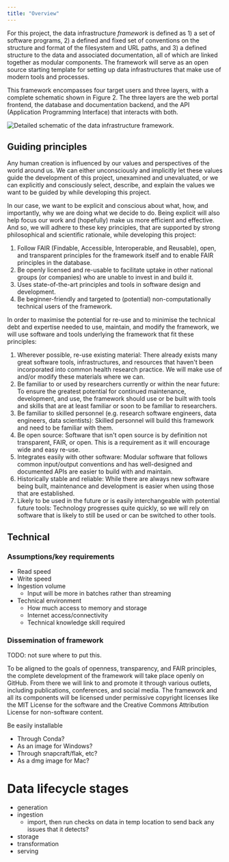 ```yaml
---
title: "Overview"
---
```


For this project, the data infrastructure *framework* is defined as 1) a
set of software programs, 2) a defined and fixed set of conventions on
the structure and format of the filesystem and URL paths, and 3) a
defined structure to the data and associated documentation, all of which
are linked together as modular components. The framework will serve as
an open source starting template for setting up data infrastructures
that make use of modern tools and processes.

This framework encompasses four target users and three layers, with a
complete schematic shown in Figure 2. The three layers are the web
portal frontend, the database and documentation backend, and the API
(Application Programming Interface) that interacts with both.

![Detailed schematic of the data infrastructure
framework.](/images/detailed-schematic.svg)

## Guiding principles

Any human creation is influenced by our values and perspectives of the
world around us. We can either unconsciously and implicitly let these
values guide the development of this project, unexamined and
unevaluated, or we can explicitly and consciously select, describe, and
explain the values we want to be guided by while developing this
project.

In our case, we want to be explicit and conscious about what, how, and
importantly, why we are doing what we decide to do. Being explicit will
also help focus our work and (hopefully) make us more efficient and
effective. And so, we will adhere to these key principles, that are
supported by strong philosophical and scientific rationale, while
developing this project:

1.  Follow FAIR (Findable, Accessible, Interoperable, and Reusable),
    open, and transparent principles for the framework itself and to
    enable FAIR principles in the database.
2.  Be openly licensed and re-usable to facilitate uptake in other
    national groups (or companies) who are unable to invest in and build
    it.
3.  Uses state-of-the-art principles and tools in software design and
    development.
4.  Be beginner-friendly and targeted to (potential) non-computationally
    technical users of the framework.

In order to maximise the potential for re-use and to minimise the
technical debt and expertise needed to use, maintain, and modify the
framework, we will use software and tools underlying the framework that
fit these principles:

1.  Wherever possible, re-use existing material: There already exists
    many great software tools, infrastructures, and resources that
    haven't been incorporated into common health research practice. We
    will make use of and/or modify these materials where we can.
2.  Be familiar to or used by researchers currently or within the near
    future: To ensure the greatest potential for continued maintenance,
    development, and use, the framework should use or be built with
    tools and skills that are at least familiar or soon to be familiar
    to researchers.
3.  Be familiar to skilled personnel (e.g. research software engineers,
    data engineers, data scientists): Skilled personnel will build this
    framework and need to be familiar with them.
4.  Be open source: Software that isn't open source is by definition not
    transparent, FAIR, or open. This is a requirement as it will
    encourage wide and easy re-use.
5.  Integrates easily with other software: Modular software that follows
    common input/output conventions and has well-designed and documented
    APIs are easier to build with and maintain.
6.  Historically stable and reliable: While there are always new
    software being built, maintenance and development is easier when
    using those that are established.
7.  Likely to be used in the future or is easily interchangeable with
    potential future tools: Technology progresses quite quickly, so we
    will rely on software that is likely to still be used or can be
    switched to other tools.

## Technical

### Assumptions/key requirements

-   Read speed
-   Write speed
-   Ingestion volume
    -   Input will be more in batches rather than streaming
-   Technical environment
    -   How much access to memory and storage
    -   Internet access/connectivity
    -   Technical knowledge skill required

### Dissemination of framework

TODO: not sure where to put this.

To be aligned to the goals of openness, transparency, and FAIR
principles, the complete development of the framework will take place
openly on GitHub. From there we will link to and promote it through
various outlets, including publications, conferences, and social media.
The framework and all its components will be licensed under permissive
copyright licenses like the MIT License for the software and the
Creative Commons Attribution License for non-software content.

Be easily installable

-   Through Conda?
-   As an image for Windows?
-   Through snapcraft/flak, etc?
-   As a dmg image for Mac?

# Data lifecycle stages

-   generation
-   ingestion
    -   import, then run checks on data in temp location to send back
        any issues that it detects?
-   storage
-   transformation
-   serving
